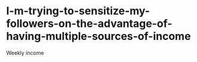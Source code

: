 # I-m-trying-to-sensitize-my-followers-on-the-advantage-of-having-multiple-sources-of-income
Weekly income 
